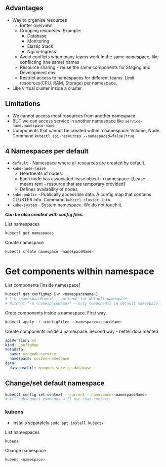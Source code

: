 ## Advantages

- Way to organise resources
  - Better overview
  - Grouping resourses. Example:
    - Database
    - Monitoring
    - Elastic Stack
    - Nginx-Ingress
  - Avoid conflicts when many teams work in the same namespace, like conflicting (the same) names
  - Resource sharing - reuse the same components for Staging and Development env
  - Restrict access to namespaces for different teams. Limit resources(CPU, RAM, Storage) per namespace.
- Like virtual cluster inside a cluster

## Limitations
- We cannot access most resources from another namespace
- BUT we can access service in another namespace like `service-name.namespace-name`
- Components that cannot be created within a namespace: Volume, Node. Command `kubectl api-resources --namespaced=false|true`

## 4 Namespaces per default
- `default` - Namespace where all resources are created by default.
- `kube-node-lease`
  - Heartbeats of nodes.
  - Each node has associated lease object in namespace. [Lease - means rent - resource that are temporary provided]
  - Defines availability of nodes.
- `kube-public` - Publically accessible data. A config map that contains CLUSTER info. Command `kubectl cluster-info` 
- `kube-system` - System namespace. We do not touch it.

***Can be also created with config files.***

List namespaces
```bash
kubectl get namespaces
```
Create namespace
```bash
kubectl create namespace <namespaceName>
```

# Get components within namespace

List components [inside namespace]
```bash
kubectl get configmap [-n <namespaceName>]
# '-n <namespaceName>' - optional for default namespace
# Without '-n <namespaceName>' - only components in default namespace listed
```
Crete components inside a namespace. First way.
```bash
kubectl apply -f <configFile> --namespace=<spaceName>
```
Create components inside a namespase. Second way - better documented
```yaml
apiVersion: v1
kind: ConfigMap
metadata:
  name: mongodb-service
  namespace: custom-namespace
data:
  databaseUrl: mongodb-service.database
```

## Change/set default namespace

```bash
kubectl config set-context --current --namespace=<namespaceName>
# All subsequent commands will use that context
```

### kubens
- Installs separately `sudo apt install kubectx`

List namespaces
```bash
kubens
```

Change namespace
```bash
kubens <namespace>
```
